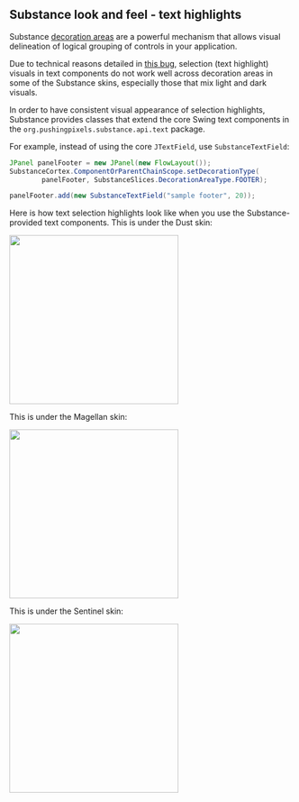 ## Substance look and feel - text highlights

Substance [decoration areas](painters/decoration.md) are a powerful mechanism that allows visual delineation of logical grouping of controls in your application.

Due to technical reasons detailed in [this bug](https://github.com/kirill-grouchnikov/radiance/issues/297), selection (text highlight) visuals in text components do not work well across decoration areas in some of the Substance skins, especially those that mix light and dark visuals.

In order to have consistent visual appearance of selection highlights, Substance provides classes that extend the core Swing text components in the `org.pushingpixels.substance.api.text` package.

For example, instead of using the core `JTextField`, use `SubstanceTextField`:

```java
JPanel panelFooter = new JPanel(new FlowLayout());
SubstanceCortex.ComponentOrParentChainScope.setDecorationType(
        panelFooter, SubstanceSlices.DecorationAreaType.FOOTER);

panelFooter.add(new SubstanceTextField("sample footer", 20));
```

Here is how text selection highlights look like when you use the Substance-provided text components. This is under the Dust skin:

<img src="https://raw.githubusercontent.com/kirill-grouchnikov/radiance/sunshine/docs/images/substance/text/dust.png" width="300" height="300"/>

This is under the Magellan skin:

<img src="https://raw.githubusercontent.com/kirill-grouchnikov/radiance/sunshine/docs/images/substance/text/magellan.png" width="300" height="300"/>

This is under the Sentinel skin:

<img src="https://raw.githubusercontent.com/kirill-grouchnikov/radiance/sunshine/docs/images/substance/text/sentinel.png" width="300" height="300"/>
